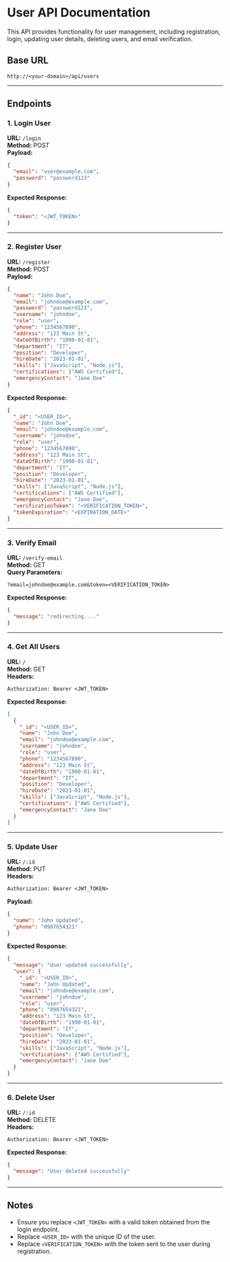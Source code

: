 # User API Documentation

This API provides functionality for user management, including registration, login, updating user details, deleting users, and email verification.

## Base URL
```
http://<your-domain>/api/users
```

---

## Endpoints

### 1. Login User
**URL:** `/login`  
**Method:** POST  
**Payload:**
```json
{
  "email": "user@example.com",
  "password": "password123"
}
```
**Expected Response:**
```json
{
  "token": "<JWT_TOKEN>"
}
```

---

### 2. Register User
**URL:** `/register`  
**Method:** POST  
**Payload:**
```json
{
  "name": "John Doe",
  "email": "johndoe@example.com",
  "password": "password123",
  "username": "johndoe",
  "role": "user",
  "phone": "1234567890",
  "address": "123 Main St",
  "dateOfBirth": "1990-01-01",
  "department": "IT",
  "position": "Developer",
  "hireDate": "2023-01-01",
  "skills": ["JavaScript", "Node.js"],
  "certifications": ["AWS Certified"],
  "emergencyContact": "Jane Doe"
}
```
**Expected Response:**
```json
{
  "_id": "<USER_ID>",
  "name": "John Doe",
  "email": "johndoe@example.com",
  "username": "johndoe",
  "role": "user",
  "phone": "1234567890",
  "address": "123 Main St",
  "dateOfBirth": "1990-01-01",
  "department": "IT",
  "position": "Developer",
  "hireDate": "2023-01-01",
  "skills": ["JavaScript", "Node.js"],
  "certifications": ["AWS Certified"],
  "emergencyContact": "Jane Doe",
  "verificationToken": "<VERIFICATION_TOKEN>",
  "tokenExpiration": "<EXPIRATION_DATE>"
}
```

---

### 3. Verify Email
**URL:** `/verify-email`  
**Method:** GET  
**Query Parameters:**
```
?email=johndoe@example.com&token=<VERIFICATION_TOKEN>
```
**Expected Response:**
```json
{
  "message": "redirecting...."
}
```

---

### 4. Get All Users
**URL:** `/`  
**Method:** GET  
**Headers:**
```
Authorization: Bearer <JWT_TOKEN>
```
**Expected Response:**
```json
[
  {
    "_id": "<USER_ID>",
    "name": "John Doe",
    "email": "johndoe@example.com",
    "username": "johndoe",
    "role": "user",
    "phone": "1234567890",
    "address": "123 Main St",
    "dateOfBirth": "1990-01-01",
    "department": "IT",
    "position": "Developer",
    "hireDate": "2023-01-01",
    "skills": ["JavaScript", "Node.js"],
    "certifications": ["AWS Certified"],
    "emergencyContact": "Jane Doe"
  }
]
```

---

### 5. Update User
**URL:** `/:id`  
**Method:** PUT  
**Headers:**
```
Authorization: Bearer <JWT_TOKEN>
```
**Payload:**
```json
{
  "name": "John Updated",
  "phone": "0987654321"
}
```
**Expected Response:**
```json
{
  "message": "User updated successfully",
  "user": {
    "_id": "<USER_ID>",
    "name": "John Updated",
    "email": "johndoe@example.com",
    "username": "johndoe",
    "role": "user",
    "phone": "0987654321",
    "address": "123 Main St",
    "dateOfBirth": "1990-01-01",
    "department": "IT",
    "position": "Developer",
    "hireDate": "2023-01-01",
    "skills": ["JavaScript", "Node.js"],
    "certifications": ["AWS Certified"],
    "emergencyContact": "Jane Doe"
  }
}
```

---

### 6. Delete User
**URL:** `/:id`  
**Method:** DELETE  
**Headers:**
```
Authorization: Bearer <JWT_TOKEN>
```
**Expected Response:**
```json
{
  "message": "User deleted successfully"
}
```

---

## Notes
- Ensure you replace `<JWT_TOKEN>` with a valid token obtained from the login endpoint.
- Replace `<USER_ID>` with the unique ID of the user.
- Replace `<VERIFICATION_TOKEN>` with the token sent to the user during registration.

